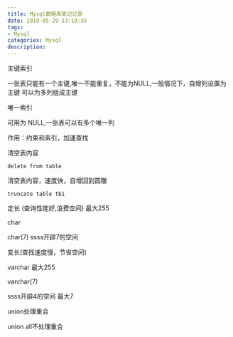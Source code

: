 ```yaml
---
title: Mysql数据库笔记记录
date: 2019-05-29 13:10:35
tags: 
- Mysql 
categories: Mysql 
description: 
---
```

主键索引

一张表只能有一个主键,唯一不能重复，不能为NULL,一般情况下，自增列设置为主键  可以为多列组成主键

唯一索引

可用为 NULL,一张表可以有多个唯一列

作用：约束和索引，加速查找



清空表内容
```
delete from table
```

清空表内容，速度快，自增回到圆雕  
```
truncate table tb1  
```


定长 (查询性能好,浪费空间) 最大255

char

char(7)     ssss开辟7的空间

变长(查找速度慢，节省空间)

varchar  最大255

varchar(7)

ssss开辟4的空间 最大7



union处理重合

union all不处理重合
